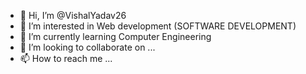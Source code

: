 - 👋 Hi, I’m @VishalYadav26
- 👀 I’m interested in Web development (SOFTWARE DEVELOPMENT)
- 🌱 I’m currently learning Computer Engineering 
- 💞️ I’m looking to collaborate on ...
- 📫 How to reach me ...

<!---
VishalYadav26/VishalYadav26 is a ✨ special ✨ repository because its `README.md` (this file) appears on your GitHub profile.
You can click the Preview link to take a look at your changes.
--->

